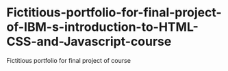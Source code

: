 # Fictitious-portfolio-for-final-project-of-IBM-s-introduction-to-HTML-CSS-and-Javascript-course
Fictitious portfolio for final project of course
